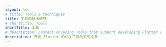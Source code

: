 ```yaml
---
layout: toc
# title: Tools & techniques
title: 工具和技术细节
# shortTitle: Tools
shortTitle: 工具
# description: Content covering Tools that support developing Flutter apps.
description: 开发 Flutter 的相关工具的系列文章
---
```

